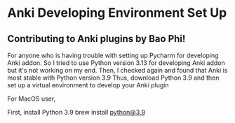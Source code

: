 # Anki Developing Environment Set Up

Contributing to Anki plugins by Bao Phi!
-------------------------------------------------------------------------------------
For anyone who is having trouble with setting up Pycharm for developing Anki addon.
So I tried to use Python version 3.13 for developing Anki addon but it's not working on my end.
Then, I checked again and found that Anki is most stable with Python version 3.9
Thus, download Python 3.9 and then set up a virtual environment to develop your Anki plugin

For MacOS user,

First, install Python 3.9
brew install python@3.9


